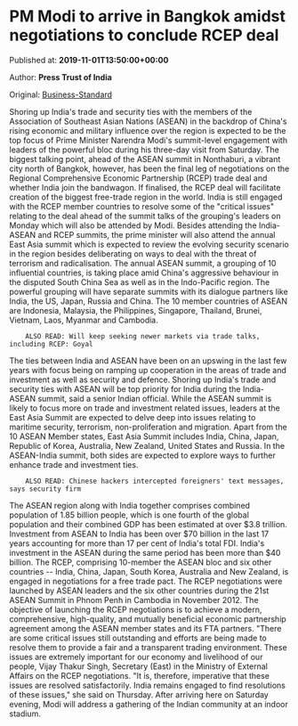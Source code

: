 
# PM Modi to arrive in Bangkok amidst negotiations to conclude RCEP deal

Published at: **2019-11-01T13:50:00+00:00**

Author: **Press Trust of India**

Original: [Business-Standard](https://www.business-standard.com/article/pti-stories/pm-modi-to-arrive-in-bangkok-amidst-negotiations-to-conclude-rcep-deal-119110101226_1.html)

Shoring up India's trade and security ties with the members of the Association of Southeast Asian Nations (ASEAN) in the backdrop of China's rising economic and military influence over the region is expected to be the top focus of Prime Minister Narendra Modi's summit-level engagement with leaders of the powerful bloc during his three-day visit from Saturday.
The biggest talking point, ahead of the ASEAN summit in Nonthaburi, a vibrant city north of Bangkok, however, has been the final leg of negotiations on the Regional Comprehensive Economic Partnership (RCEP) trade deal and whether India join the bandwagon.
If finalised, the RCEP deal will facilitate creation of the biggest free-trade region in the world. India is still engaged with the RCEP member countries to resolve some of the "critical issues" relating to the deal ahead of the summit talks of the grouping's leaders on Monday which will also be attended by Modi.
Besides attending the India-ASEAN and RCEP summits, the prime minister will also attend the annual East Asia summit which is expected to review the evolving security scenario in the region besides deliberating on ways to deal with the threat of terrorism and radicalisation.
The annual ASEAN summit, a grouping of 10 influential countries, is taking place amid China's aggressive behaviour in the disputed South China Sea as well as in the Indo-Pacific region. The powerful grouping will have separate summits with its dialogue partners like India, the US, Japan, Russia and China.
The 10 member countries of ASEAN are Indonesia, Malaysia, the Philippines, Singapore, Thailand, Brunei, Vietnam, Laos, Myanmar and Cambodia.

        ALSO READ: Will keep seeking newer markets via trade talks, including RCEP: Goyal
      
The ties between India and ASEAN have been on an upswing in the last few years with focus being on ramping up cooperation in the areas of trade and investment as well as security and defence.
Shoring up India's trade and security ties with ASEAN will be top priority for India during the India-ASEAN summit, said a senior Indian official. While the ASEAN summit is likely to focus more on trade and investment related issues, leaders at the East Asia Summit are expected to delve deep into issues relating to maritime security, terrorism, non-proliferation and migration.
Apart from the 10 ASEAN Member states, East Asia Summit includes India, China, Japan, Republic of Korea, Australia, New Zealand, United States and Russia. In the ASEAN-India summit, both sides are expected to explore ways to further enhance trade and investment ties.

        ALSO READ: Chinese hackers intercepted foreigners' text messages, says security firm
      
The ASEAN region along with India together comprises combined population of 1.85 billion people, which is one fourth of the global population and their combined GDP has been estimated at over $3.8 trillion. Investment from ASEAN to India has been over $70 billion in the last 17 years accounting for more than 17 per cent of India's total FDI.
India's investment in the ASEAN during the same period has been more than $40 billion. The RCEP, comprising 10-member the ASEAN bloc and six other countries -- India, China, Japan, South Korea, Australia and New Zealand, is engaged in negotiations for a free trade pact.
The RCEP negotiations were launched by ASEAN leaders and the six other countries during the 21st ASEAN Summit in Phnom Penh in Cambodia in November 2012. The objective of launching the RCEP negotiations is to achieve a modern, comprehensive, high-quality, and mutually beneficial economic partnership agreement among the ASEAN member states and its FTA partners.
"There are some critical issues still outstanding and efforts are being made to resolve them to provide a fair and a transparent trading environment.
These issues are extremely important for our economy and livelihood of our people, Vijay Thakur Singh, Secretary (East) in the Ministry of External Affairs on the RCEP negotiations.
"It is, therefore, imperative that these issues are resolved satisfactorily. India remains engaged to find resolutions of these issues," she said on Thursday.
After arriving here on Saturday evening, Modi will address a gathering of the Indian community at an indoor stadium.
